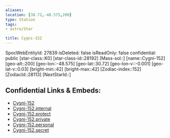 ```yaml
---
aliases: 
location: [30.72,-48.575,200]
type: Station
tags:
- astro/Star

title: Cygni-152
---
```

SpocWebEntityId: 27839
isDeleted: false
isReadOnly: false
confidential: public
[star-class::K0]
[star-class-id::28192]
[Mass-sol::]
[name::Cygni-152]
[geo-alt::200]
[geo-lon::-48.575]
[geo-lat::30.72]
[geo-lon-v::-0.001]
[geo-lat-v::0.03]
[bright-min::42]
[bright-max::42]
[Zodiac-index::152]
[ZodiacId::28113]
[NextStarId::]



## Confidential Links & Embeds: 
- [Cygni-152](../../../_public/astro/Star/Cygni-152.md) 
- [Cygni-152.internal](../../../_internal/astro/Star/Cygni-152.internal.md) 
- [Cygni-152.protect](../../../_protect/astro/Star/Cygni-152.protect.md) 
- [Cygni-152.private](../../../_private/astro/Star/Cygni-152.private.md) 
- [Cygni-152.personal](../../../_personal/astro/Star/Cygni-152.personal.md) 
- [Cygni-152.secret](../../../_secret/astro/Star/Cygni-152.secret.md)

